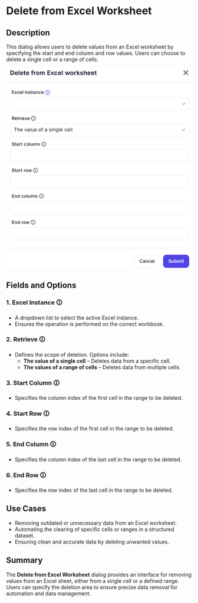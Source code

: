 # Delete from Excel Worksheet

## Description  

This dialog allows users to delete values from an Excel worksheet by specifying the start and end column and row values. Users can choose to delete a single cell or a range of cells.

![alt text](delete-from-excel-worksheet.png)

## Fields and Options  

### 1. **Excel Instance** 🛈

- A dropdown list to select the active Excel instance.  
- Ensures the operation is performed on the correct workbook.  

### 2. **Retrieve** 🛈

- Defines the scope of deletion. Options include:  
  - **The value of a single cell** – Deletes data from a specific cell.  
  - **The values of a range of cells** – Deletes data from multiple cells.  

### 3. **Start Column** 🛈

- Specifies the column index of the first cell in the range to be deleted.  

### 4. **Start Row** 🛈

- Specifies the row index of the first cell in the range to be deleted.  

### 5. **End Column** 🛈

- Specifies the column index of the last cell in the range to be deleted.  

### 6. **End Row** 🛈

- Specifies the row index of the last cell in the range to be deleted.  

## Use Cases  

- Removing outdated or unnecessary data from an Excel worksheet.  
- Automating the clearing of specific cells or ranges in a structured dataset.  
- Ensuring clean and accurate data by deleting unwanted values.  

## Summary  

The **Delete from Excel Worksheet** dialog provides an interface for removing values from an Excel sheet, either from a single cell or a defined range. Users can specify the deletion area to ensure precise data removal for automation and data management.  
